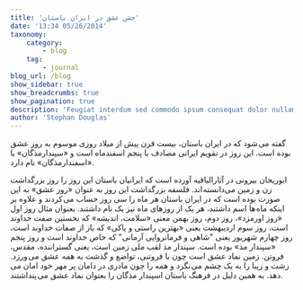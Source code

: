 ```yaml
---
title: 'جشن عشق در ایران باستان'
date: '13:34 05/26/2014'
taxonomy:
    category:
        - blog
    tag:
        - journal
blog_url: /blog
show_sidebar: true
show_breadcrumbs: true
show_pagination: true
description: 'Feugiat interdum sed commodo ipsum consequat dolor nullam metus'
author: 'Stephan Douglas'
---
```


گفته می شود که در ایران باستان، بیست قرن پیش از میلاد روزی موسوم به روز عشق بوده است. این روز در تقویم ایرانی مصادف با پنجم اسفندماه است و «سپندارمذگان» یا «اسفندارمذگان» نام دارد.

ابوریحان بیرونی در آثارالباقیه آورده‌ است که ایرانیان باستان این روز را روز بزرگداشت زن و زمین می‌دانسته اند. فلسفه بزرگداشت این روز به عنوان «روز عشق» به این صورت بوده است که در ایران باستان هر ماه را سی روز حساب می کردند و علاوه بر اینکه ماه ها اسم داشتند، هر یک از روزهای ماه نیز یک نام داشتند. بعنوان مثال روز اول «روز اورمزد»، روز دوم، روز بهمن معنی «سلامت، اندیشه» که نخستین صفت خداوند است، روز سوم اردیبهشت یعنی «بهترین راستی و پاکی» که باز از صفات خداوند است، روز چهارم شهریور یعنی "شاهی و فرمانروایی آرمانی" که خاص خداوند است و روز پنجم «سپندار مذ» بوده است. سپندار مذ لقب ملی زمین است، یعنی گستراننده، مقدس، فروتن. زمین نماد عشق است چون با فروتنی، تواضع و گذشت به همه عشق می ورزد. زشت و زیبا را به یک چشم می نگرد و همه را چون مادری در دامان پر مهر خود امان می دهد. به همین دلیل در فرهنگ باستان اسپندار مذگان را بعنوان نماد عشق می پنداشتند.